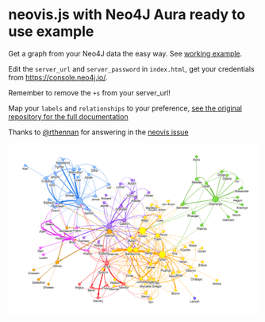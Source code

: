 # neovis.js with Neo4J Aura ready to use example

Get a graph from your Neo4J data the easy way. See [working example](https://neovis.vercel.app/).

Edit the `server_url` and `server_password` in `index.html`, get your credentials from https://console.neo4j.io/.

Remember to remove the `+s` from your server_url! 

Map your `labels` and `relationships` to your preference, [see the original repository for the full documentation](https://github.com/neo4j-contrib/neovis.js)

Thanks to [@rthennan](https://github.com/rthennan) for answering in the [neovis issue](https://github.com/neo4j-contrib/neovis.js/issues/227#issuecomment-1088470967)


![](example-viz.png)
